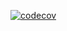 [![codecov](https://codecov.io/gh/matiromki/OOAiP/branch/MacroCommandInitialization/graph/badge.svg?token=H4FFY3C0QC)][def]

[def]: https://codecov.io/gh/matiromki/OOAiP
